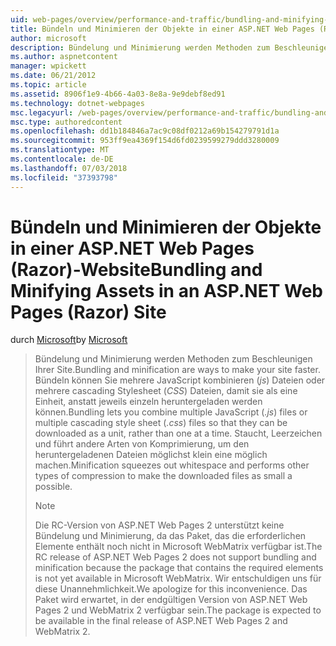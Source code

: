 ```yaml
---
uid: web-pages/overview/performance-and-traffic/bundling-and-minifying-assets-in-an-aspnet-web-pages-razor-site
title: Bündeln und Minimieren der Objekte in einer ASP.NET Web Pages (Razor) Standort | Microsoft-Dokumentation
author: microsoft
description: Bündelung und Minimierung werden Methoden zum Beschleunigen Ihrer Site. Bündeln können kombinieren Sie mehrere Dateien für JavaScript (.js) oder mehrere cascading Stylesheet (...)
ms.author: aspnetcontent
manager: wpickett
ms.date: 06/21/2012
ms.topic: article
ms.assetid: 8906f1e9-4b66-4a03-8e8a-9e9debf8ed91
ms.technology: dotnet-webpages
msc.legacyurl: /web-pages/overview/performance-and-traffic/bundling-and-minifying-assets-in-an-aspnet-web-pages-razor-site
msc.type: authoredcontent
ms.openlocfilehash: dd1b184846a7ac9c08df0212a69b154279791d1a
ms.sourcegitcommit: 953ff9ea4369f154d6fd0239599279ddd3280009
ms.translationtype: MT
ms.contentlocale: de-DE
ms.lasthandoff: 07/03/2018
ms.locfileid: "37393798"
---
```

<a name="bundling-and-minifying-assets-in-an-aspnet-web-pages-razor-site"></a><span data-ttu-id="a17a3-104">Bündeln und Minimieren der Objekte in einer ASP.NET Web Pages (Razor)-Website</span><span class="sxs-lookup"><span data-stu-id="a17a3-104">Bundling and Minifying Assets in an ASP.NET Web Pages (Razor) Site</span></span>
====================
<span data-ttu-id="a17a3-105">durch [Microsoft](https://github.com/microsoft)</span><span class="sxs-lookup"><span data-stu-id="a17a3-105">by [Microsoft](https://github.com/microsoft)</span></span>

> <span data-ttu-id="a17a3-106">Bündelung und Minimierung werden Methoden zum Beschleunigen Ihrer Site.</span><span class="sxs-lookup"><span data-stu-id="a17a3-106">Bundling and minification are ways to make your site faster.</span></span> <span data-ttu-id="a17a3-107">Bündeln können Sie mehrere JavaScript kombinieren (*js*) Dateien oder mehrere cascading Stylesheet (*CSS*) Dateien, damit sie als eine Einheit, anstatt jeweils einzeln heruntergeladen werden können.</span><span class="sxs-lookup"><span data-stu-id="a17a3-107">Bundling lets you combine multiple JavaScript (*.js*) files or multiple cascading style sheet (*.css*) files so that they can be downloaded as a unit, rather than one at a time.</span></span> <span data-ttu-id="a17a3-108">Staucht, Leerzeichen und führt andere Arten von Komprimierung, um den heruntergeladenen Dateien möglichst klein eine möglich machen.</span><span class="sxs-lookup"><span data-stu-id="a17a3-108">Minification squeezes out whitespace and performs other types of compression to make the downloaded files as small a possible.</span></span>
> 
> > [!NOTE]
> > <span data-ttu-id="a17a3-109">Die RC-Version von ASP.NET Web Pages 2 unterstützt keine Bündelung und Minimierung, da das Paket, das die erforderlichen Elemente enthält noch nicht in Microsoft WebMatrix verfügbar ist.</span><span class="sxs-lookup"><span data-stu-id="a17a3-109">The RC release of ASP.NET Web Pages 2 does not support bundling and minification because the package that contains the required elements is not yet available in Microsoft WebMatrix.</span></span> <span data-ttu-id="a17a3-110">Wir entschuldigen uns für diese Unannehmlichkeit.</span><span class="sxs-lookup"><span data-stu-id="a17a3-110">We apologize for this inconvenience.</span></span> <span data-ttu-id="a17a3-111">Das Paket wird erwartet, in der endgültigen Version von ASP.NET Web Pages 2 und WebMatrix 2 verfügbar sein.</span><span class="sxs-lookup"><span data-stu-id="a17a3-111">The package is expected to be available in the final release of ASP.NET Web Pages 2 and WebMatrix 2.</span></span>
